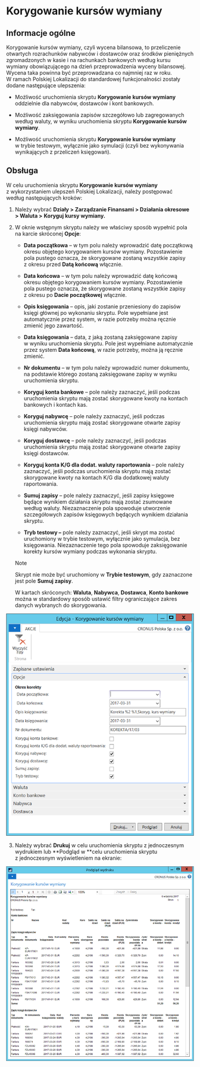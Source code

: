 # Korygowanie kursów wymiany

## Informacje ogólne

Korygowanie kursów wymiany, czyli wycena bilansowa, to przeliczenie
otwartych rozrachunków nabywców i dostawców oraz środków pieniężnych
zgromadzonych w kasie i na rachunkach bankowych według kursu wymiany
obowiązującego na dzień przeprowadzenia wyceny bilansowej. Wycena taka
powinna być przeprowadzana co najmniej raz w roku. W ramach Polskiej
Lokalizacji do standardowej funkcjonalności zostały dodane następujące
ulepszenia:

-   Możliwość uruchomienia skryptu **Korygowanie kursów wymiany**
oddzielnie dla nabywców, dostawców i kont bankowych.

-   Możliwość zaksięgowania zapisów szczegółowo lub zagregowanych
według waluty, w wyniku uruchomienia skryptu **Korygowanie kursów
wymiany**.

-   Możliwość uruchomienia skryptu **Korygowanie kursów wymiany**
w trybie testowym, wyłącznie jako symulacji (czyli bez wykonywania
wynikających z przeliczeń księgowań).

## Obsługa

W celu uruchomienia skryptu **Korygowanie kursów wymiany**
z wykorzystaniem ulepszeń Polskiej Lokalizacji, należy postępować
według następujących kroków:

1. Należy wybrać **Działy \> Zarządzanie Finansami \> Działania
okresowe \> Waluta \>** **Koryguj kursy wymiany.**

2. W oknie wstępnym skryptu należy we właściwy sposób wypełnić pola
    na karcie skróconej **Opcje**:

    - **Data początkowa** – w tym polu należy wprowadzić datę początkową
    okresu objętego korygowaniem kursów wymiany. Pozostawienie pola
    pustego oznacza, że skorygowane zostaną wszystkie zapisy z okresu
    przed **Datą końcową** włącznie.
    
    - **Data końcowa** – w tym polu należy wprowadzić datę końcową okresu
    objętego korygowaniem kursów wymiany. Pozostawienie pola pustego
    oznacza, że skorygowane zostaną wszystkie zapisy z okresu
    po **Dacie początkowej** włącznie.
    
    - **Opis księgowania** – opis, jaki zostanie przeniesiony do zapisów
    księgi głównej po wykonaniu skryptu. Pole wypełniane jest
    automatycznie przez system, w razie potrzeby można ręcznie zmienić
    jego zawartość.
    
    - **Data księgowania** – data, z jaką zostaną zaksięgowane zapisy
    w wyniku uruchomienia skryptu. Pole jest wypełniane automatycznie
    przez system **Data końcową**, w razie potrzeby, można ją ręcznie
    zmienić.
    
    - **Nr dokumentu** – w tym polu należy wprowadzić numer dokumentu,
    na podstawie którego zostaną zaksięgowane zapisy w wyniku
    uruchomienia skryptu.
    
    - **Koryguj konta bankowe** – pole należy zaznaczyć, jeśli podczas
    uruchomienia skryptu mają zostać skorygowane kwoty na kontach
    bankowych i kontach kas.
    
    - **Koryguj nabywcę** – pole należy zaznaczyć, jeśli podczas
    uruchomienia skryptu mają zostać skorygowane otwarte zapisy księgi
    nabywców.
    
    - **Koryguj dostawcę** – pole należy zaznaczyć, jeśli podczas
    uruchomienia skryptu mają zostać skorygowane otwarte zapisy księgi
    dostawców.
    
    - **Koryguj konta K/G dla dodat. waluty raportowania** – pole należy
    zaznaczyć, jeśli podczas uruchomienia skryptu mają zostać
    skorygowane kwoty na kontach K/G dla dodatkowej waluty
    raportowania.
    
    - **Sumuj zapisy** – pole należy zaznaczyć, jeśli zapisy księgowe
    będące wynikiem działania skryptu mają zostać zsumowane
    według waluty. Niezaznaczenie pola spowoduje utworzenie
    szczegółowych zapisów księgowych będących wynikiem działania
    skryptu.
    
    - **Tryb testowy –** pole należy zaznaczyć, jeśli skrypt ma zostać
    uruchomiony w trybie testowym, wyłącznie jako symulacja, bez
    księgowania. Niezaznaczenie tego pola spowoduje zaksięgowanie
    korekty kursów wymiany podczas wykonania skryptu.
    
    >[!NOTE]
    >Skrypt nie może być uruchomiony w **Trybie testowym**,
    gdy zaznaczone jest pole **Sumuj zapisy**.
    
    W kartach skróconych: **Waluta**, **Nabywca**, **Dostawca**, **Konto
    bankowe** można w standardowy sposób ustawić filtry ograniczające
    zakres danych wybranych do skorygowania.

  ![](media/image36.png)
  

3. Należy wybrać **Drukuj** w celu uruchomienia skryptu z jednoczesnym
wydrukiem lub **Podgląd w **celu uruchomienia skryptu z jednoczesnym
wyświetleniem na ekranie:

  ![](media/image37.png)
  